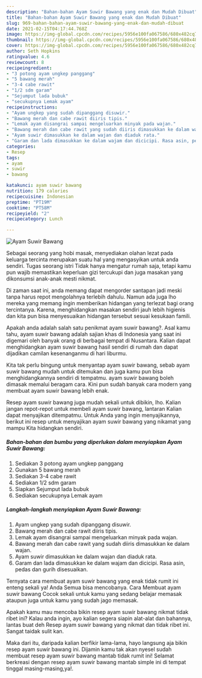 ```yaml
---
description: "Bahan-bahan Ayam Suwir Bawang yang enak dan Mudah Dibuat"
title: "Bahan-bahan Ayam Suwir Bawang yang enak dan Mudah Dibuat"
slug: 969-bahan-bahan-ayam-suwir-bawang-yang-enak-dan-mudah-dibuat
date: 2021-02-15T04:17:44.768Z
image: https://img-global.cpcdn.com/recipes/5956e100fa067586/680x482cq70/ayam-suwir-bawang-foto-resep-utama.jpg
thumbnail: https://img-global.cpcdn.com/recipes/5956e100fa067586/680x482cq70/ayam-suwir-bawang-foto-resep-utama.jpg
cover: https://img-global.cpcdn.com/recipes/5956e100fa067586/680x482cq70/ayam-suwir-bawang-foto-resep-utama.jpg
author: Seth Hopkins
ratingvalue: 4.6
reviewcount: 8
recipeingredient:
- "3 potong ayam ungkep panggang"
- "5 bawang merah"
- "3-4 cabe rawit"
- "1/2 sdm garam"
- "Sejumput lada bubuk"
- "secukupnya Lemak ayam"
recipeinstructions:
- "Ayam ungkep yang sudah dipanggang disuwir."
- "Bawang merah dan cabe rawit diiris tipis."
- "Lemak ayam disangrai sampai mengeluarkan minyak pada wajan."
- "Bawang merah dan cabe rawit yang sudah diiris dimasukkan ke dalam wajan."
- "Ayam suwir dimasukkan ke dalam wajan dan diaduk rata."
- "Garam dan lada dimasukkan ke dalam wajam dan dicicipi. Rasa asin, pedas dan gurih disesuaikan."
categories:
- Resep
tags:
- ayam
- suwir
- bawang

katakunci: ayam suwir bawang 
nutrition: 179 calories
recipecuisine: Indonesian
preptime: "PT19M"
cooktime: "PT58M"
recipeyield: "2"
recipecategory: Lunch

---
```



![Ayam Suwir Bawang](https://img-global.cpcdn.com/recipes/5956e100fa067586/680x482cq70/ayam-suwir-bawang-foto-resep-utama.jpg)

Sebagai seorang yang hobi masak, menyediakan olahan lezat pada keluarga tercinta merupakan suatu hal yang mengasyikan untuk anda sendiri. Tugas seorang istri Tidak hanya mengatur rumah saja, tetapi kamu pun wajib memastikan keperluan gizi tercukupi dan juga masakan yang dikonsumsi anak-anak mesti nikmat.

Di zaman  saat ini, anda memang dapat mengorder santapan jadi meski tanpa harus repot mengolahnya terlebih dahulu. Namun ada juga lho mereka yang memang ingin memberikan hidangan yang terlezat bagi orang tercintanya. Karena, menghidangkan masakan sendiri jauh lebih higienis dan kita pun bisa menyesuaikan hidangan tersebut sesuai kesukaan famili. 



Apakah anda adalah salah satu penikmat ayam suwir bawang?. Asal kamu tahu, ayam suwir bawang adalah sajian khas di Indonesia yang saat ini digemari oleh banyak orang di berbagai tempat di Nusantara. Kalian dapat menghidangkan ayam suwir bawang hasil sendiri di rumah dan dapat dijadikan camilan kesenanganmu di hari liburmu.

Kita tak perlu bingung untuk menyantap ayam suwir bawang, sebab ayam suwir bawang mudah untuk ditemukan dan juga kamu pun bisa menghidangkannya sendiri di tempatmu. ayam suwir bawang boleh dimasak memalui beragam cara. Kini pun sudah banyak cara modern yang membuat ayam suwir bawang lebih enak.

Resep ayam suwir bawang juga mudah sekali untuk dibikin, lho. Kalian jangan repot-repot untuk membeli ayam suwir bawang, lantaran Kalian dapat menyajikan ditempatmu. Untuk Anda yang ingin menyajikannya, berikut ini resep untuk menyajikan ayam suwir bawang yang nikamat yang mampu Kita hidangkan sendiri.

<!--inarticleads1-->

##### Bahan-bahan dan bumbu yang diperlukan dalam menyiapkan Ayam Suwir Bawang:

1. Sediakan 3 potong ayam ungkep panggang
1. Gunakan 5 bawang merah
1. Sediakan 3-4 cabe rawit
1. Sediakan 1/2 sdm garam
1. Siapkan Sejumput lada bubuk
1. Sediakan secukupnya Lemak ayam




<!--inarticleads2-->

##### Langkah-langkah menyiapkan Ayam Suwir Bawang:

1. Ayam ungkep yang sudah dipanggang disuwir.
1. Bawang merah dan cabe rawit diiris tipis.
1. Lemak ayam disangrai sampai mengeluarkan minyak pada wajan.
1. Bawang merah dan cabe rawit yang sudah diiris dimasukkan ke dalam wajan.
1. Ayam suwir dimasukkan ke dalam wajan dan diaduk rata.
1. Garam dan lada dimasukkan ke dalam wajam dan dicicipi. Rasa asin, pedas dan gurih disesuaikan.




Ternyata cara membuat ayam suwir bawang yang enak tidak rumit ini enteng sekali ya! Anda Semua bisa mencobanya. Cara Membuat ayam suwir bawang Cocok sekali untuk kamu yang sedang belajar memasak ataupun juga untuk kamu yang sudah jago memasak.

Apakah kamu mau mencoba bikin resep ayam suwir bawang nikmat tidak ribet ini? Kalau anda ingin, ayo kalian segera siapin alat-alat dan bahannya, lantas buat deh Resep ayam suwir bawang yang nikmat dan tidak ribet ini. Sangat taidak sulit kan. 

Maka dari itu, daripada kalian berfikir lama-lama, hayo langsung aja bikin resep ayam suwir bawang ini. Dijamin kamu tak akan nyesel sudah membuat resep ayam suwir bawang mantab tidak rumit ini! Selamat berkreasi dengan resep ayam suwir bawang mantab simple ini di tempat tinggal masing-masing,ya!.

